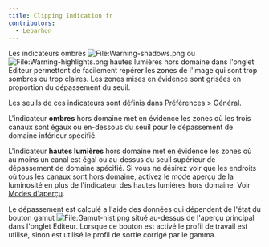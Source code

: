 ```yaml
---
title: Clipping Indication fr
contributors:
  - Lebarhon
---
```


Les indicateurs ombres
![<File:Warning-shadows.png>](Warning-shadows.png "File:Warning-shadows.png")
ou
![<File:Warning-highlights.png>](Warning-highlights.png "File:Warning-highlights.png")
hautes lumières hors domaine dans l'onglet Editeur permettent de
facilement repérer les zones de l'image qui sont trop sombres ou trop
claires. Les zones mises en évidence sont grisées en proportion du
dépassement du seuil.

Les seuils de ces indicateurs sont définis dans Préférences \> Général.

L'indicateur **ombres** hors domaine met en évidence les zones où les
trois canaux sont égaux ou en-dessous du seuil pour le dépassement de
domaine inférieur spécifié.

L'indicateur **hautes lumières** hors domaine met en évidence les zones
où au moins un canal est égal ou au-dessus du seuil supérieur de
dépassement de domaine spécifié. Si vous ne désirez voir que les
endroits où tous les canaux sont hors domaine, activez le mode aperçu de
la luminosité en plus de l'indicateur des hautes lumières hors domaine.
Voir [Modes
d'aperçu](The_Image_Editor_Tab/fr#Modes_d'aperçu.md).

Le dépassement est calculé a l'aide des données qui dépendent de l'état
du bouton gamut
![<File:Gamut-hist.png>](Gamut-hist.png "File:Gamut-hist.png") situé
au-dessus de l'aperçu principal dans l'onglet Editeur. Lorsque ce bouton
est activé le profil de travail est utilisé, sinon est utilisé le profil
de sortie corrigé par le gamma.
